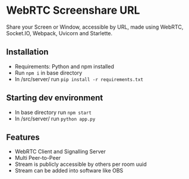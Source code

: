 # WebRTC Screenshare URL
Share your Screen or Window, accessible by URL, made using WebRTC, Socket.IO, Webpack, Uvicorn and Starlette.

## Installation
* Requirements: Python and npm installed
* Run `npm i` in base directory
* In /src/server/ run `pip install -r requirements.txt`

## Starting dev environment
* In base directory run `npm start`
* In /src/server/ run `python app.py`

## Features
* WebRTC Client and Signalling Server
* Multi Peer-to-Peer
* Stream is publicly accessible by others per room uuid
* Stream can be added into software like OBS
